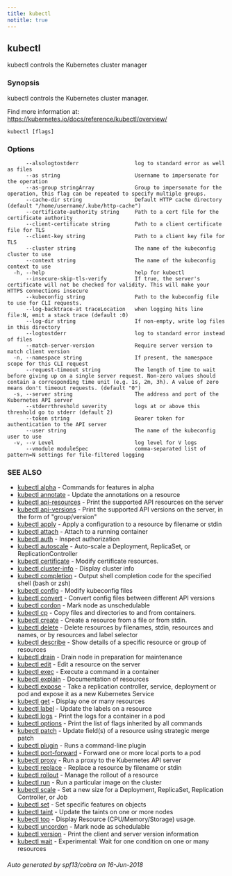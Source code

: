 ```yaml
---
title: kubectl
notitle: true
---
```


## kubectl

kubectl controls the Kubernetes cluster manager

### Synopsis

kubectl controls the Kubernetes cluster manager. 

Find more information at: https://kubernetes.io/docs/reference/kubectl/overview/

```
kubectl [flags]
```

### Options

```
      --alsologtostderr                  log to standard error as well as files
      --as string                        Username to impersonate for the operation
      --as-group stringArray             Group to impersonate for the operation, this flag can be repeated to specify multiple groups.
      --cache-dir string                 Default HTTP cache directory (default "/home/username/.kube/http-cache")
      --certificate-authority string     Path to a cert file for the certificate authority
      --client-certificate string        Path to a client certificate file for TLS
      --client-key string                Path to a client key file for TLS
      --cluster string                   The name of the kubeconfig cluster to use
      --context string                   The name of the kubeconfig context to use
  -h, --help                             help for kubectl
      --insecure-skip-tls-verify         If true, the server's certificate will not be checked for validity. This will make your HTTPS connections insecure
      --kubeconfig string                Path to the kubeconfig file to use for CLI requests.
      --log-backtrace-at traceLocation   when logging hits line file:N, emit a stack trace (default :0)
      --log-dir string                   If non-empty, write log files in this directory
      --logtostderr                      log to standard error instead of files
      --match-server-version             Require server version to match client version
  -n, --namespace string                 If present, the namespace scope for this CLI request
      --request-timeout string           The length of time to wait before giving up on a single server request. Non-zero values should contain a corresponding time unit (e.g. 1s, 2m, 3h). A value of zero means don't timeout requests. (default "0")
  -s, --server string                    The address and port of the Kubernetes API server
      --stderrthreshold severity         logs at or above this threshold go to stderr (default 2)
      --token string                     Bearer token for authentication to the API server
      --user string                      The name of the kubeconfig user to use
  -v, --v Level                          log level for V logs
      --vmodule moduleSpec               comma-separated list of pattern=N settings for file-filtered logging
```

### SEE ALSO

* [kubectl alpha](https://kubernetes.io/docs/reference/generated/kubectl/kubectl-commands#alpha)	 - Commands for features in alpha
* [kubectl annotate](https://kubernetes.io/docs/reference/generated/kubectl/kubectl-commands#annotate)	 - Update the annotations on a resource
* [kubectl api-resources](https://kubernetes.io/docs/reference/generated/kubectl/kubectl-commands#api-resources)	 - Print the supported API resources on the server
* [kubectl api-versions](https://kubernetes.io/docs/reference/generated/kubectl/kubectl-commands#api-versions)	 - Print the supported API versions on the server, in the form of "group/version"
* [kubectl apply](https://kubernetes.io/docs/reference/generated/kubectl/kubectl-commands#apply)	 - Apply a configuration to a resource by filename or stdin
* [kubectl attach](https://kubernetes.io/docs/reference/generated/kubectl/kubectl-commands#attach)	 - Attach to a running container
* [kubectl auth](https://kubernetes.io/docs/reference/generated/kubectl/kubectl-commands#auth)	 - Inspect authorization
* [kubectl autoscale](https://kubernetes.io/docs/reference/generated/kubectl/kubectl-commands#autoscale)	 - Auto-scale a Deployment, ReplicaSet, or ReplicationController
* [kubectl certificate](https://kubernetes.io/docs/reference/generated/kubectl/kubectl-commands#certificate)	 - Modify certificate resources.
* [kubectl cluster-info](https://kubernetes.io/docs/reference/generated/kubectl/kubectl-commands#cluster-info)	 - Display cluster info
* [kubectl completion](https://kubernetes.io/docs/reference/generated/kubectl/kubectl-commands#completion)	 - Output shell completion code for the specified shell (bash or zsh)
* [kubectl config](https://kubernetes.io/docs/reference/generated/kubectl/kubectl-commands#config)	 - Modify kubeconfig files
* [kubectl convert](https://kubernetes.io/docs/reference/generated/kubectl/kubectl-commands#convert)	 - Convert config files between different API versions
* [kubectl cordon](https://kubernetes.io/docs/reference/generated/kubectl/kubectl-commands#cordon)	 - Mark node as unschedulable
* [kubectl cp](https://kubernetes.io/docs/reference/generated/kubectl/kubectl-commands#cp)	 - Copy files and directories to and from containers.
* [kubectl create](https://kubernetes.io/docs/reference/generated/kubectl/kubectl-commands#create)	 - Create a resource from a file or from stdin.
* [kubectl delete](https://kubernetes.io/docs/reference/generated/kubectl/kubectl-commands#delete)	 - Delete resources by filenames, stdin, resources and names, or by resources and label selector
* [kubectl describe](https://kubernetes.io/docs/reference/generated/kubectl/kubectl-commands#describe)	 - Show details of a specific resource or group of resources
* [kubectl drain](https://kubernetes.io/docs/reference/generated/kubectl/kubectl-commands#drain)	 - Drain node in preparation for maintenance
* [kubectl edit](https://kubernetes.io/docs/reference/generated/kubectl/kubectl-commands#edit)	 - Edit a resource on the server
* [kubectl exec](https://kubernetes.io/docs/reference/generated/kubectl/kubectl-commands#exec)	 - Execute a command in a container
* [kubectl explain](https://kubernetes.io/docs/reference/generated/kubectl/kubectl-commands#explain)	 - Documentation of resources
* [kubectl expose](https://kubernetes.io/docs/reference/generated/kubectl/kubectl-commands#expose)	 - Take a replication controller, service, deployment or pod and expose it as a new Kubernetes Service
* [kubectl get](https://kubernetes.io/docs/reference/generated/kubectl/kubectl-commands#get)	 - Display one or many resources
* [kubectl label](https://kubernetes.io/docs/reference/generated/kubectl/kubectl-commands#label)	 - Update the labels on a resource
* [kubectl logs](https://kubernetes.io/docs/reference/generated/kubectl/kubectl-commands#logs)	 - Print the logs for a container in a pod
* [kubectl options](https://kubernetes.io/docs/reference/generated/kubectl/kubectl-commands#options)	 - Print the list of flags inherited by all commands
* [kubectl patch](https://kubernetes.io/docs/reference/generated/kubectl/kubectl-commands#patch)	 - Update field(s) of a resource using strategic merge patch
* [kubectl plugin](https://kubernetes.io/docs/reference/generated/kubectl/kubectl-commands#plugin)	 - Runs a command-line plugin
* [kubectl port-forward](https://kubernetes.io/docs/reference/generated/kubectl/kubectl-commands#port-forward)	 - Forward one or more local ports to a pod
* [kubectl proxy](https://kubernetes.io/docs/reference/generated/kubectl/kubectl-commands#proxy)	 - Run a proxy to the Kubernetes API server
* [kubectl replace](https://kubernetes.io/docs/reference/generated/kubectl/kubectl-commands#replace)	 - Replace a resource by filename or stdin
* [kubectl rollout](https://kubernetes.io/docs/reference/generated/kubectl/kubectl-commands#rollout)	 - Manage the rollout of a resource
* [kubectl run](https://kubernetes.io/docs/reference/generated/kubectl/kubectl-commands#run)	 - Run a particular image on the cluster
* [kubectl scale](https://kubernetes.io/docs/reference/generated/kubectl/kubectl-commands#scale)	 - Set a new size for a Deployment, ReplicaSet, Replication Controller, or Job
* [kubectl set](https://kubernetes.io/docs/reference/generated/kubectl/kubectl-commands#set)	 - Set specific features on objects
* [kubectl taint](https://kubernetes.io/docs/reference/generated/kubectl/kubectl-commands#taint)	 - Update the taints on one or more nodes
* [kubectl top](https://kubernetes.io/docs/reference/generated/kubectl/kubectl-commands#top)	 - Display Resource (CPU/Memory/Storage) usage.
* [kubectl uncordon](https://kubernetes.io/docs/reference/generated/kubectl/kubectl-commands#uncordon)	 - Mark node as schedulable
* [kubectl version](https://kubernetes.io/docs/reference/generated/kubectl/kubectl-commands#version)	 - Print the client and server version information
* [kubectl wait](https://kubernetes.io/docs/reference/generated/kubectl/kubectl-commands#wait)	 - Experimental: Wait for one condition on one or many resources

###### Auto generated by spf13/cobra on 16-Jun-2018

